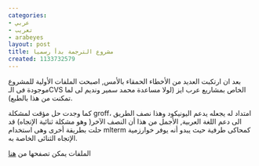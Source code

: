 ```yaml
---
categories:
- عربي
- تعريب
- arabeyes
layout: post
title: مشروع الترجمة بدأ رسميا
created: 1133732579
---
```

بعد ان ارتكبت العديد من الأخطاء الحمقاء بالأمس, اصبحت الملفات الأولية للمشروع موجودة فى الـCVS الخاص بمشاريع عرب ايز (لولا مساعدة محمد سمير ونديم لى لما تمكنت من هذا بالطبع).

كما وجدت حل مؤقت لمشكلة groff، امتداد له يجعله يدعم اليونيكود وهذا نصف الطريق الى دعم اللغة العربية, الأجمل من هذا أن النصف الآخر( وهو مشكلة ثنائية الإتجاه) قد حلت بطريقة أخرى وهى استخدام mlterm كمحاكى طرفية حيث يبدو أنه يوفر خوارزمية الإتجاه الثنائى الخاصة به.

الملفات يمكن تصفحها من [هنا](http://cvs.arabeyes.org/viewcvs/translate/manpages)
